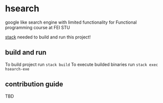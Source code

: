 # hsearch

google like search engine with limited functionality for Functional programming course at FEI STU

[stack](https://get.haskellstack.org/stable/windows-x86_64-installer.exe) needed to build and run this project! 

## build and run
To build project run ```stack build```
To execute builded binaries run ```stack exec hsearch-exe```

## contribution guide
TBD
